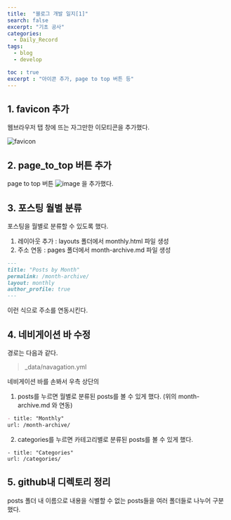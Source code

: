 ```yaml
---
title:  "블로그 개발 일지[1]"
search: false
excerpt: "기초 공사"
categories: 
  - Daily_Record
tags:
  - blog
  - develop

toc : true
excerpt : "아이콘 추가, page to top 버튼 등"
--- 
```

<!-- basic info -->

## 1. favicon 추가
웹브라우저 탭 창에 뜨는 자그만한 이모티콘을 추가했다.  
  
![favicon](https://user-images.githubusercontent.com/68508521/132111096-6ec9b26d-7e51-42c0-aa09-40a53cf7b270.png)

## 2. page_to_top 버튼 추가
page to top 버튼 ![image](https://user-images.githubusercontent.com/68508521/132111181-c53e3e43-0a35-4c56-89d3-3c00e715687f.png) 을 추가했다.  
      
## 3. 포스팅 월별 분류
포스팅을 월별로 분류할 수 있도록 했다.  
1. 레이아웃 추가 : layouts 폴더에서 monthly.html 파일 생성
2. 주소 연동 : pages 폴더에서 month-archive.md 파일 생성
```md
---
title: "Posts by Month"
permalink: /month-archive/
layout: monthly
author_profile: true
---
```   
이런 식으로 주소를 연동시킨다. 

## 4. 네비게이션 바 수정
경로는 다음과 같다.
> _data/navagation.yml

네비게이션 바를 손봐서 우측 상단의 
1. posts를 누르면 월별로 분류된 posts를 볼 수 있게 했다. (위의 month-archive.md 와 연동)

```md
- title: "Monthly"
url: /month-archive/
```
2. categories를 누르면 카테고리별로 분류된 posts를 볼 수 있게 했다. 

```
- title: "Categories"
url: /categories/
```

## 5. github내 디렉토리 정리

posts 폴더 내 이름으로 내용을 식별할 수 없는 posts들을 여러 폴더들로 나누어 구분했다.
